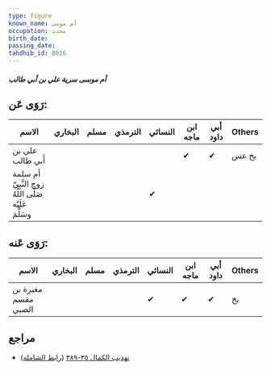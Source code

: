 ```yaml
---
type: figure
known_name: أم موسى
occupation: محدث
birth_date:
passing_date:
tahdhib_id: 8016
---
```

##### أم موسى سرية علي بن أبي طالب

## رَوَى عَن:
| الاسم                                                 | البخاري | مسلم | الترمذي | النسائي | ابن ماجه | أبي داود | Others |
| ----------------------------------------------------- | ------- | ---- | ------- | ------- | -------- | -------- | ------ |
| علي بن أَبي طالب                                      |         |      |         |         | ✔        | ✔        | بخ عس  |
| أم سلمة زوج النَّبِيّ صَلَّى اللَّهُ عَلَيْه وسَلَّمَ |         |      |         | ✔       |          |          |        |
## رَوَى عَنه:
| الاسم               | البخاري | مسلم | الترمذي | النسائي | ابن ماجه | أبي داود | Others |
| ------------------- | ------- | ---- | ------- | ------- | -------- | -------- | ------ |
| مغيرة بن مقسم الضبي |         |      |         | ✔       | ✔        | ✔        | بخ     |
## مراجع
- [تهذيب الكمال ٣٥-٣٨٩](obsidian://open?vault=Tahdhib-al-Kamal&file=Figures/٨٠١٦-أم%20موسى%20سرية%20علي%20بن%20أبي%20طالب) ([رابط الشاملة](https://shamela.ws/book/3722/18988))